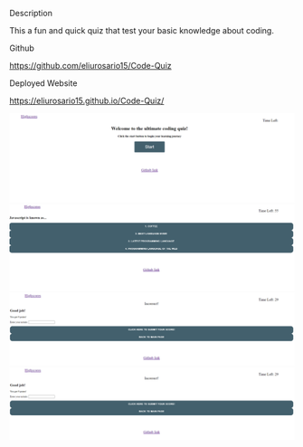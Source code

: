 Description 

This a fun and quick quiz that test your basic knowledge about coding.

Github

https://github.com/eliurosario15/Code-Quiz

Deployed Website

https://eliurosario15.github.io/Code-Quiz/

![Homepage](/Assets/Screenshots/Readme%20%201.png)
![Questions](/Assets/Screenshots/Readme%20%202.png)
![Response](/Assets/Screenshots/Readme%20%204.png)
![SubmitScore](/Assets/Screenshots/Readme%20%204.png)